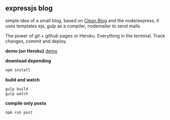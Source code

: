 ## expressjs blog

simple idea of a small blog, based on [Clean Blog](https://startbootstrap.com/template-overviews/clean-blog/) and the node/express, it uses templates ejs, gulp as a compiler, nodemailer to send mails.

The power of git + github pages or Heroku. Everything in the terminal. Track changes, commit and deploy.

**demo (on Heroku)**
[demo](https://expressjsblog.herokuapp.com/)

**download depending**

```javascript
npm install
```

**build and watch**

```javascript
gulp build
gulp watch
```

**compile only posts**

```javascript
npm run post
```

